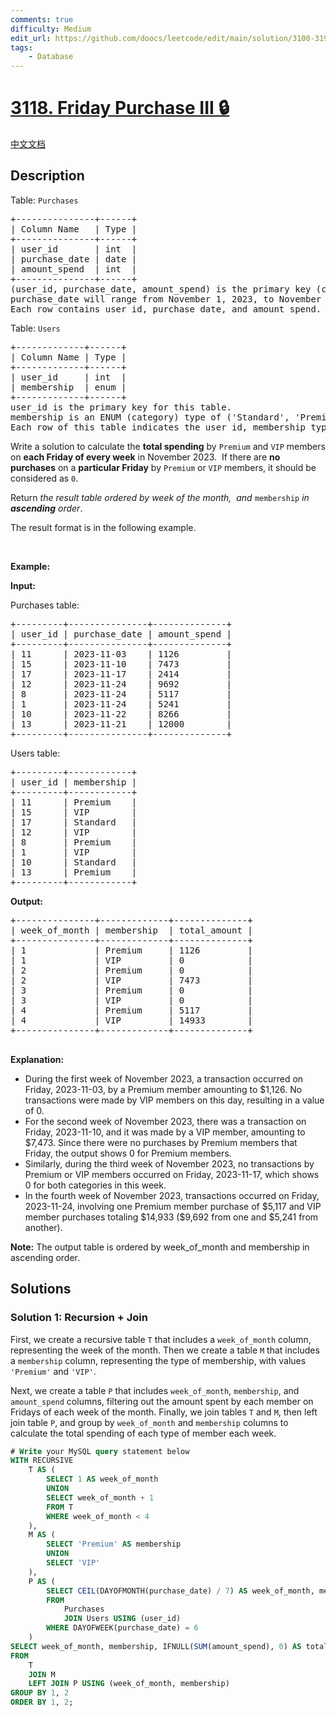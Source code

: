```yaml
---
comments: true
difficulty: Medium
edit_url: https://github.com/doocs/leetcode/edit/main/solution/3100-3199/3118.Friday%20Purchase%20III/README_EN.md
tags:
    - Database
---
```


<!-- problem:start -->

# [3118. Friday Purchase III 🔒](https://leetcode.com/problems/friday-purchase-iii)

[中文文档](/solution/3100-3199/3118.Friday%20Purchase%20III/README.md)

## Description

<p>Table: <code>Purchases</code></p>

<pre>
+---------------+------+
| Column Name   | Type |
+---------------+------+
| user_id       | int  |
| purchase_date | date |
| amount_spend  | int  |
+---------------+------+
(user_id, purchase_date, amount_spend) is the primary key (combination of columns with unique values) for this table.
purchase_date will range from November 1, 2023, to November 30, 2023, inclusive of both dates.
Each row contains user_id, purchase_date, and amount_spend.
</pre>

<p>Table: <code>Users</code></p>

<pre>
+-------------+------+
| Column Name | Type |
+-------------+------+
| user_id     | int  |
| membership  | enum |
+-------------+------+
user_id is the primary key for this table.
membership is an ENUM (category) type of (&#39;Standard&#39;, &#39;Premium&#39;, &#39;VIP&#39;).
Each row of this table indicates the user_id, membership type.
</pre>

<p>Write a solution to calculate the <strong>total spending</strong> by <code>Premium</code>&nbsp;and <code>VIP</code> members on <strong>each Friday of every week</strong> in November 2023.&nbsp; If there are <strong>no purchases</strong> on a <strong>particular Friday</strong> by <code>Premium</code> or <code>VIP</code> members, it should be considered as <code>0</code>.</p>

<p>Return <em>the result table</em>&nbsp;<em>ordered by week of the month,&nbsp; and </em><code>membership</code><em> in <strong>ascending</strong> order</em>.</p>

<p>The result format is in the following example.</p>

<p>&nbsp;</p>
<p><strong class="example">Example:</strong></p>

<div class="example-block">
<p><strong>Input:</strong></p>

<p>Purchases table:</p>

<pre class="example-io">
+---------+---------------+--------------+
| user_id | purchase_date | amount_spend |
+---------+---------------+--------------+
| 11      | 2023-11-03    | 1126         |
| 15      | 2023-11-10    | 7473         |
| 17      | 2023-11-17    | 2414         |
| 12      | 2023-11-24    | 9692         |
| 8       | 2023-11-24    | 5117         |
| 1       | 2023-11-24    | 5241         |
| 10      | 2023-11-22    | 8266         |
| 13      | 2023-11-21    | 12000        |
+---------+---------------+--------------+
</pre>

<p>Users table:</p>

<pre class="example-io">
+---------+------------+
| user_id | membership |
+---------+------------+
| 11      | Premium    |
| 15      | VIP        |
| 17      | Standard   |
| 12      | VIP        |
| 8       | Premium    |
| 1       | VIP        |
| 10      | Standard   |
| 13      | Premium    |
+---------+------------+
</pre>

<p><strong>Output:</strong></p>

<pre class="example-io">
+---------------+-------------+--------------+
| week_of_month | membership  | total_amount |
+---------------+-------------+--------------+
| 1             | Premium     | 1126         |
| 1             | VIP         | 0            |
| 2             | Premium     | 0            |
| 2             | VIP         | 7473         |
| 3             | Premium     | 0            |
| 3             | VIP         | 0            |
| 4             | Premium     | 5117         |
| 4             | VIP         | 14933        |
+---------------+-------------+--------------+
        </pre>

<p><strong>Explanation:</strong></p>

<ul>
	<li>During the first week of November 2023, a transaction occurred on Friday, 2023-11-03, by a Premium member amounting to $1,126. No transactions were made by VIP members on this day, resulting in a value of 0.</li>
	<li>For the second week of November 2023, there was a transaction on Friday, 2023-11-10, and it was made by a VIP member, amounting to $7,473. Since there were no purchases by Premium members that Friday, the output shows 0 for Premium members.</li>
	<li>Similarly, during the third week of November 2023, no transactions by Premium or VIP members occurred on Friday, 2023-11-17, which shows 0 for both categories in this week.</li>
	<li>In the fourth week of November 2023, transactions occurred on Friday, 2023-11-24, involving one Premium member purchase of $5,117 and VIP member purchases totaling $14,933 ($9,692 from one and $5,241 from another).</li>
</ul>

<p><strong>Note:</strong> The output table is ordered by week_of_month and membership in ascending order.</p>
</div>

## Solutions

<!-- solution:start -->

### Solution 1: Recursion + Join

First, we create a recursive table `T` that includes a `week_of_month` column, representing the week of the month. Then we create a table `M` that includes a `membership` column, representing the type of membership, with values `'Premium'` and `'VIP'`.

Next, we create a table `P` that includes `week_of_month`, `membership`, and `amount_spend` columns, filtering out the amount spent by each member on Fridays of each week of the month. Finally, we join tables `T` and `M`, then left join table `P`, and group by `week_of_month` and `membership` columns to calculate the total spending of each type of member each week.

<!-- tabs:start -->

```sql
# Write your MySQL query statement below
WITH RECURSIVE
    T AS (
        SELECT 1 AS week_of_month
        UNION
        SELECT week_of_month + 1
        FROM T
        WHERE week_of_month < 4
    ),
    M AS (
        SELECT 'Premium' AS membership
        UNION
        SELECT 'VIP'
    ),
    P AS (
        SELECT CEIL(DAYOFMONTH(purchase_date) / 7) AS week_of_month, membership, amount_spend
        FROM
            Purchases
            JOIN Users USING (user_id)
        WHERE DAYOFWEEK(purchase_date) = 6
    )
SELECT week_of_month, membership, IFNULL(SUM(amount_spend), 0) AS total_amount
FROM
    T
    JOIN M
    LEFT JOIN P USING (week_of_month, membership)
GROUP BY 1, 2
ORDER BY 1, 2;
```

<!-- tabs:end -->

<!-- solution:end -->

<!-- problem:end -->
